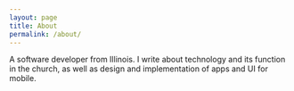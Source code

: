 ```yaml
---
layout: page
title: About
permalink: /about/
---
```


A software developer from Illinois. I write about technology and its function in the church, as well as design and implementation of apps and UI for mobile.
